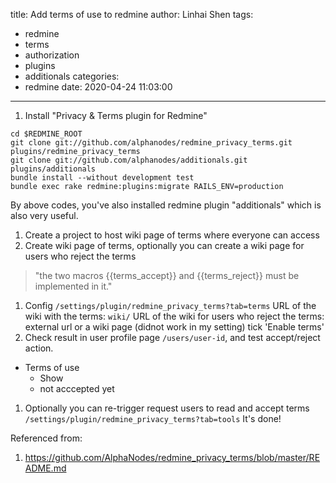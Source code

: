 title: Add terms of use to redmine
author: Linhai Shen
tags:
  - redmine
  - terms
  - authorization
  - plugins
  - additionals
categories:
  - redmine
date: 2020-04-24 11:03:00
---
1. Install "Privacy & Terms plugin for Redmine" 
<!--more-->
```
cd $REDMINE_ROOT
git clone git://github.com/alphanodes/redmine_privacy_terms.git plugins/redmine_privacy_terms
git clone git://github.com/alphanodes/additionals.git plugins/additionals
bundle install --without development test
bundle exec rake redmine:plugins:migrate RAILS_ENV=production
```
By above codes, you've also installed redmine plugin "additionals" which is also very useful.
1. Create a project to host wiki page of terms where everyone can access
1. Create wiki page of terms, optionally you can create a wiki page for users who reject the terms
> "the two macros {{terms_accept}} and {{terms_reject}} must be implemented in it."
1. Config `/settings/plugin/redmine_privacy_terms?tab=terms` 
URL of the wiki with the terms: `wiki/`
URL of the wiki for users who reject the terms: external url or a wiki page (didnot work in my setting)
tick 'Enable terms'
1. Check result in user profile page `/users/user-id`, and test accept/reject action.
* Terms of use
    * Show
    * not acccepted yet
1. Optionally you can re-trigger request users to read and accept terms `/settings/plugin/redmine_privacy_terms?tab=tools` 
It's done!

Referenced from:
1. https://github.com/AlphaNodes/redmine_privacy_terms/blob/master/README.md